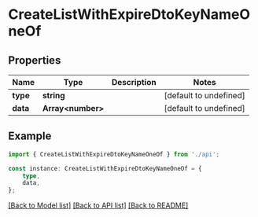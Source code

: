 # CreateListWithExpireDtoKeyNameOneOf


## Properties

Name | Type | Description | Notes
------------ | ------------- | ------------- | -------------
**type** | **string** |  | [default to undefined]
**data** | **Array&lt;number&gt;** |  | [default to undefined]

## Example

```typescript
import { CreateListWithExpireDtoKeyNameOneOf } from './api';

const instance: CreateListWithExpireDtoKeyNameOneOf = {
    type,
    data,
};
```

[[Back to Model list]](../README.md#documentation-for-models) [[Back to API list]](../README.md#documentation-for-api-endpoints) [[Back to README]](../README.md)
